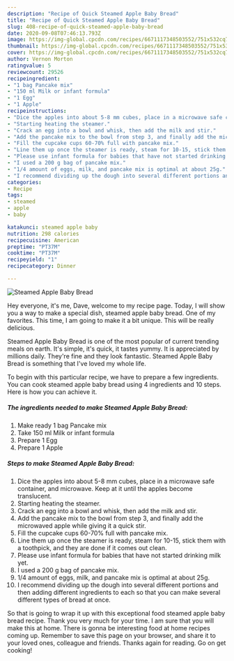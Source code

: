 ```yaml
---
description: "Recipe of Quick Steamed Apple Baby Bread"
title: "Recipe of Quick Steamed Apple Baby Bread"
slug: 408-recipe-of-quick-steamed-apple-baby-bread
date: 2020-09-08T07:46:13.793Z
image: https://img-global.cpcdn.com/recipes/6671117348503552/751x532cq70/steamed-apple-baby-bread-recipe-main-photo.jpg
thumbnail: https://img-global.cpcdn.com/recipes/6671117348503552/751x532cq70/steamed-apple-baby-bread-recipe-main-photo.jpg
cover: https://img-global.cpcdn.com/recipes/6671117348503552/751x532cq70/steamed-apple-baby-bread-recipe-main-photo.jpg
author: Vernon Morton
ratingvalue: 5
reviewcount: 29526
recipeingredient:
- "1 bag Pancake mix"
- "150 ml Milk or infant formula"
- "1 Egg"
- "1 Apple"
recipeinstructions:
- "Dice the apples into about 5-8 mm cubes, place in a microwave safe container, and microwave. Keep at it until the apples become translucent."
- "Starting heating the steamer."
- "Crack an egg into a bowl and whisk, then add the milk and stir."
- "Add the pancake mix to the bowl from step 3, and finally add the microwaved apple while giving it a quick stir."
- "Fill the cupcake cups 60-70% full with pancake mix."
- "Line them up once the steamer is ready, steam for 10-15, stick them with a toothpick, and they are done if it comes out clean."
- "Please use infant formula for babies that have not started drinking milk yet."
- "I used a 200 g bag of pancake mix."
- "1/4 amount of eggs, milk, and pancake mix is optimal at about 25g."
- "I recommend dividing up the dough into several different portions and then adding different ingredients to each so that you can make several different types of bread at once."
categories:
- Recipe
tags:
- steamed
- apple
- baby

katakunci: steamed apple baby 
nutrition: 298 calories
recipecuisine: American
preptime: "PT37M"
cooktime: "PT37M"
recipeyield: "1"
recipecategory: Dinner

---
```



![Steamed Apple Baby Bread](https://img-global.cpcdn.com/recipes/6671117348503552/751x532cq70/steamed-apple-baby-bread-recipe-main-photo.jpg)

Hey everyone, it's me, Dave, welcome to my recipe page. Today, I will show you a way to make a special dish, steamed apple baby bread. One of my favorites. This time, I am going to make it a bit unique. This will be really delicious.

Steamed Apple Baby Bread is one of the most popular of current trending meals on earth. It's simple, it's quick, it tastes yummy. It is appreciated by millions daily. They're fine and they look fantastic. Steamed Apple Baby Bread is something that I've loved my whole life.




To begin with this particular recipe, we have to prepare a few ingredients. You can cook steamed apple baby bread using 4 ingredients and 10 steps. Here is how you can achieve it.

<!--inarticleads1-->

##### The ingredients needed to make Steamed Apple Baby Bread:

1. Make ready 1 bag Pancake mix
1. Take 150 ml Milk or infant formula
1. Prepare 1 Egg
1. Prepare 1 Apple




<!--inarticleads2-->

##### Steps to make Steamed Apple Baby Bread:

1. Dice the apples into about 5-8 mm cubes, place in a microwave safe container, and microwave. Keep at it until the apples become translucent.
1. Starting heating the steamer.
1. Crack an egg into a bowl and whisk, then add the milk and stir.
1. Add the pancake mix to the bowl from step 3, and finally add the microwaved apple while giving it a quick stir.
1. Fill the cupcake cups 60-70% full with pancake mix.
1. Line them up once the steamer is ready, steam for 10-15, stick them with a toothpick, and they are done if it comes out clean.
1. Please use infant formula for babies that have not started drinking milk yet.
1. I used a 200 g bag of pancake mix.
1. 1/4 amount of eggs, milk, and pancake mix is optimal at about 25g.
1. I recommend dividing up the dough into several different portions and then adding different ingredients to each so that you can make several different types of bread at once.




So that is going to wrap it up with this exceptional food steamed apple baby bread recipe. Thank you very much for your time. I am sure that you will make this at home. There is gonna be interesting food at home recipes coming up. Remember to save this page on your browser, and share it to your loved ones, colleague and friends. Thanks again for reading. Go on get cooking!
